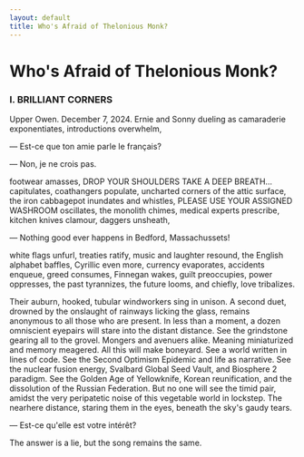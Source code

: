 ```yaml
---
layout: default
title: Who's Afraid of Thelonious Monk?
---
```


# Who's Afraid of Thelonious Monk?
### I. BRILLIANT CORNERS
Upper Owen. December 7, 2024. Ernie and Sonny
dueling as camaraderie exponentiates, 
introductions overwhelm,

— Est-ce que ton amie parle le français?

— Non, je ne crois pas.

footwear amasses, DROP YOUR SHOULDERS TAKE A DEEP BREATH... capitulates, coathangers populate, uncharted corners of the attic surface, the iron cabbagepot inundates and whistles, PLEASE USE YOUR ASSIGNED WASHROOM oscillates, the monolith chimes, medical experts prescribe, kitchen knives clamour, daggers unsheath,

— Nothing good ever happens in Bedford, Massachussets!

white flags unfurl, treaties ratify, music and laughter resound, the English alphabet baffles, Cyrillic even more, currency evaporates, accidents enqueue, greed consumes, Finnegan wakes, guilt preoccupies, power oppresses, the past tyrannizes, the future looms, and chiefly, love tribalizes.

Their auburn, hooked, tubular windworkers sing in unison. A second duet, drowned by the onslaught of rainways licking the glass, remains anonymous to all those who are present. In less than a moment, a dozen omniscient eyepairs will stare into the distant distance. See the grindstone gearing all to the grovel. Mongers and avenuers alike. Meaning miniaturized and memory meagered. All this will make boneyard. See a world written in lines of code. See the Second Optimism Epidemic and life as narrative. See the nuclear fusion energy, Svalbard Global Seed Vault, and Biosphere 2 paradigm. See the Golden Age of Yellowknife, Korean reunification, and the dissolution of the Russian Federation. But no one will see the timid pair, amidst the very peripatetic noise of this vegetable world in lockstep. The nearhere distance, staring them in the eyes, beneath the sky's gaudy tears.

— Est-ce qu'elle est votre intérêt?

The answer is a lie, but the song remains the 
same.
